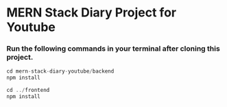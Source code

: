 # MERN Stack Diary Project for Youtube

### Run the following commands in your terminal after cloning this project.

```javascript
cd mern-stack-diary-youtube/backend
npm install

cd ../frontend
npm install
```
